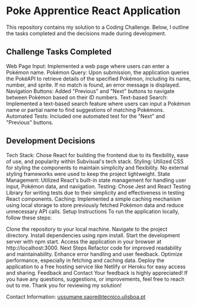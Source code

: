 # Poke Apprentice React Application
This repository contains my solution to a Coding Challenge. Below, I outline the tasks completed and the decisions made during development.

## Challenge Tasks Completed
Web Page Input: Implemented a web page where users can enter a Pokémon name.
Pokémon Query: Upon submission, the application queries the PokéAPI to retrieve details of the specified Pokémon, including its name, number, and sprite. If no match is found, an error message is displayed.
Navigation Buttons: Added "Previous" and "Next" buttons to navigate between Pokémon based on their ID numbers.
Text-based Search: Implemented a text-based search feature where users can input a Pokémon name or partial name to find suggestions of matching Pokémons.
Automated Tests: Included one automated test for the "Next" and "Previous" buttons.

## Development Decisions
Tech Stack: Chose React for building the frontend due to its flexibility, ease of use, and popularity within Subvisual's tech stack.
Styling: Utilized CSS for styling the components to maintain simplicity and flexibility. No external styling frameworks were used to keep the project lightweight.
State Management: Utilized React's built-in state management for handling user input, Pokémon data, and navigation.
Testing: Chose Jest and React Testing Library for writing tests due to their simplicity and effectiveness in testing React components.
Caching: Implemented a simple caching mechanism using local storage to store previously fetched Pokémon data and reduce unnecessary API calls.
Setup Instructions
To run the application locally, follow these steps:

Clone the repository to your local machine.
Navigate to the project directory.
Install dependencies using npm install.
Start the development server with npm start.
Access the application in your browser at http://localhost:3000.
Next Steps
Refactor code for improved readability and maintainability.
Enhance error handling and user feedback.
Optimize performance, especially in fetching and caching data.
Deploy the application to a free hosting service like Netlify or Heroku for easy access and sharing.
Feedback and Contact
Your feedback is highly appreciated! If you have any questions, suggestions, or improvements, feel free to reach out to me. Thank you for reviewing my solution!

Contact Information: ussumane.saore@tecnico.ulisboa.pt
